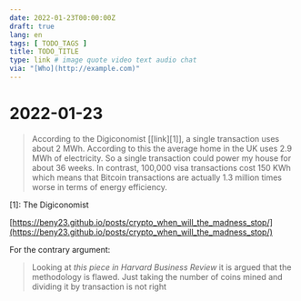 ```yaml
---
date: 2022-01-23T00:00:00Z
draft: true
lang: en
tags: [ TODO_TAGS ]
title: TODO_TITLE
type: link # image quote video text audio chat
via: "[Who](http://example.com)"
---
```



# 2022-01-23


> According to the Digiconomist [[link][1]], a single transaction uses about 2 MWh. According to this the average home in the UK uses 2.9 MWh of electricity. So a single transaction could power my house for about 36 weeks. In contrast, 100,000 visa transactions cost 150 KWh which means that Bitcoin transactions are actually 1.3 million times worse in terms of energy efficiency.

[1]: The Digiconomist

[https://beny23.github.io/posts/crypto_when_will_the_madness_stop/](https://beny23.github.io/posts/crypto_when_will_the_madness_stop/)

For the contrary argument:

> Looking at _this piece in Harvard Business Review_ it is argued that the methodology is flawed. Just taking the number of coins mined and dividing it by transaction is not right

